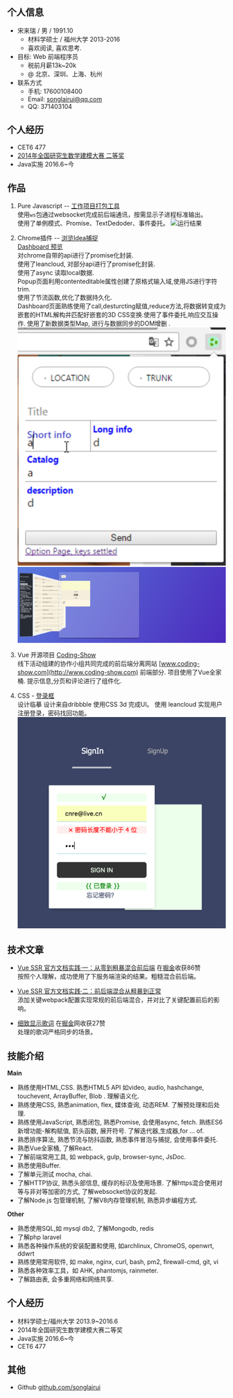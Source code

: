 
## 个人信息  

- 宋来瑞 / 男 / 1991.10 
  - 材料学硕士 / 福州大学 2013-2016 
  - 喜欢阅读, 喜欢思考.  
- 目标: Web 前端程序员
  - 税前月薪13k~20k 
  - @ 北京、深圳、上海、杭州
- 联系方式
  - 手机: 17600108400
  - Email: songlairui@qq.com
  - QQ: 371403104

## 个人经历  

- CET6 477
- [2014年全国研究生数学建模大赛 二等奖](http://gmcm.seu.edu.cn/00/bf/c24a191/page.htm)
- Java实施  2016.6~今

## 作品

1. Pure Javascript -- [工作项目打包工具](https://github.com/songlairui/amarscf_pack)  
使用`ws`包通过websocket完成前后端通讯，按需显示子进程标准输出。  
使用了单例模式、Promise、TextDedoder、事件委托。
![运行结果](https://songlairui.github.io/amarscfpack/screenshots/amarpack.png)


2. Chrome插件 -- [浏览Idea捕捉](https://github.com/songlairui/CaptureBehavior)  
 [Dashboard 预览](https://songlairui.github.io/CaptureBehavior/src/dashboard.html)   
 对chrome自带的api进行了promise化封装.   
 使用了leancloud, 对部分api进行了promise化封装.   
 使用了async 读取local数据.   
 Popup页面利用contenteditable属性创建了原格式输入域,使用JS进行字符trim.  
 使用了节流函数,优化了数据持久化.  
 Dashboard页面熟练使用了call,desturcting赋值,reduce方法,将数据转变成为嵌套的HTML解构并匹配好嵌套的3D CSS变换.使用了事件委托,响应交互操作. 
 使用了新数据类型Map, 进行与数据同步的DOM增删 .   
 ![浏览Idea捕捉_录入](../../screenshots/Capture_Behavior_0.png)
 ![浏览Idea捕捉_管理](../../screenshots/Capture_Behavior.png)   

3. Vue 开源项目 [Coding-Show](https://github.com/HackerValley/Coding-Show-vue)  
线下活动组建的协作小组共同完成的前后端分离网站 [www.coding-show.com](http://www.coding-show.com) 前端部分. 项目使用了Vue全家桶. 提示信息,分页和评论进行了组件化.  

4. CSS - [登录框 ](https://songlairui.github.io/Combo-the-road/20_login_form)   
设计临摹  设计来自dribbble
使用CSS 3d 完成UI。
使用 leancloud 实现用户注册登录，密码找回功能。  
![Login_form](../../screenshots/20-Login_Form.png)   

## 技术文章  

- [Vue SSR 官方文档实践·一：从零到粗暴混合前后端](https://songlairui.github.io/2017/06/21/vue-ssr-step-1/) 在[掘金](https://juejin.im/entry/594a48b6128fe1006a6714ac/detail)收获86赞  
按照个人理解，成功使用了下服务端渲染的结果。粗糙混合前后端。

- [Vue SSR 官方文档实践·二：前后端混合从粗暴到正常](https://songlairui.github.io/2017/06/22/vue-ssr-step-2/)  
添加关键webpack配置实现常规的前后端混合，并对比了关键配置前后的影响。    

- [细致显示歌词](https://songlairui.github.io/2017/06/27/active-lrc-relate-to-audio/) 在[掘金](https://juejin.im/entry/5951f8b6f265da6c2e0f63bf/detail)网收获27赞  
处理的歌词严格同步的场景。  

## 技能介绍   

**Main**
- 熟练使用HTML,CSS. 熟悉HTML5 API 如video, audio, hashchange, touchevent, ArrayBuffer, Blob . 理解语义化. 
- 熟练使用CSS, 熟悉animation, flex, 媒体查询, 动态REM. 了解预处理和后处理. 
- 熟练使用JavaScript, 熟悉闭包, 熟悉Promise, 会使用async, fetch. 熟练ES6新增功能-解构赋值, 箭头函数, 展开符号. 了解迭代器,生成器,for ... of.
- 熟悉排序算法, 熟悉节流与防抖函数, 熟悉事件冒泡与捕捉, 会使用事件委托.
- 熟悉Vue全家桶, 了解React.
- 了解前端常用工具, 如 webpack, gulp, browser-sync, JsDoc.
- 熟悉使用Buffer. 
- 了解单元测试 mocha, chai.
- 了解HTTP协议, 熟悉头部信息, 缓存的标识及使用场景. 了解https混合使用对等与非对等加密的方式, 了解websocket协议的发起.
- 了解Node.js 包管理机制, 了解V8内存管理机制, 熟悉异步编程方式. 

**Other**
- 熟悉使用SQL,如 mysql db2, 了解Mongodb, redis
- 了解php laravel
- 熟悉各种操作系统的安装配置和使用, 如archlinux, ChromeOS, openwrt, ddwrt  
- 熟练使用常用软件, 如  make, nginx, curl, bash, pm2, firewall-cmd, git, vi
- 熟悉各种效率工具，如 AHK, phantomjs, rainmeter.
- 了解路由表, 会多重网络和网络共享. 

## 个人经历  

- 材料学硕士/福州大学 2013.9~2016.6
- 2014年全国研究生数学建模大赛二等奖  
- Java实施  2016.6~今
- CET6 477

## 其他  

 - Github [github.com/songlairui](https://github.com/songlairui)
